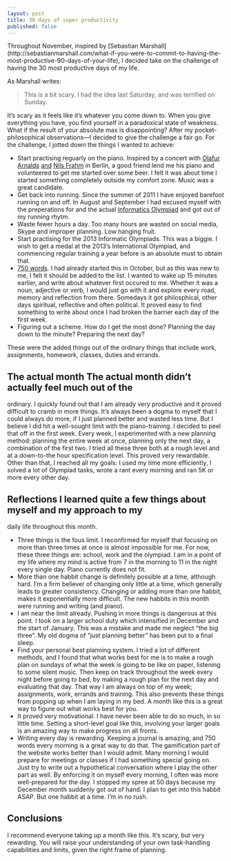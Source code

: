 ```yaml
---                                                                                                                                                                                                         
layout: post                                                                                                                                                                                                
title: 30 days of super productivity
published: false
---   
```


<div class="intro">
  Throughout November, inspired by [Sebastian Marshall](http://sebastianmarshall.com/what-if-you-were-to-commit-to-having-the-most-productive-90-days-of-your-life),
  I decided take on the challenge of having the 30 most productive days of my
  life.
</div>

As Marshall writes:

> This is a bit scary. I had the idea last Saturday, and was terrified on
> Sunday.

It’s scary as it feels like it’s whatever you come down to. When you give
everything you have, you find yourself in a paradoxical state of weakness. What
if the result of your absolute max is disappointing? After my
  pocket-philosophical observations—I decided to give the challenge a fair go.
  For the challenge, I jotted down the things I wanted to achieve:

* Start practising reguarly on the piano. Inspired by a concert with [Olafur Arnalds](http://www.youtube.com/watch?v=0kYc55bXJFI)
  [and](http://www.youtube.com/watch?v=itErRn4T2no) [Nils Frahm](http://www.youtube.com/watch?v=wkbf1-cVUuY) 
  in Berlin, a good friend lend me his piano and volunteered to get me started
  over some beer. I felt it was about time I started something completely
  outside my comfort zone. Music
  was a great candidate.
*  Get back into running. Since the summer of 2011 I have enjoyed barefoot
   running on and off. In August and September I had excused myself with the
   preperations for and the actual [Informatics Olympiad](http://sirupsen.com/my-journey-to-the-international-olympiad-in-informatics/)
   and got out of my running rhytm.
* Waste fewer hours a day. Too many hours are wasted on social media, Skype and
  improper planning. Low hanging fruit.
* Start practising for the 2013 Informatic Olympiads. This was a biggie. I wish
  to get a medal at the 2013’s International Olympiad, and commencing regular
  training a year before is an absolute must to obtain that.
* [750 words](http://750words.com/). I had already started this in October, but
  as this was new to me, I felt it should be added to the list. I wanted to wake
  up 15 minutes earlier, and write about whatever first occured to me. Whether
  it was a noun, adjective or verb, I would just go with it and explore every
  road, memory and reflection from there. Somedays it got philosphical, other
  days spiritual, reflective and often political. It proved easy to find
  something to write about once I had broken the barrier each day of the first
  week.
* Figuring out a scheme. How do I get the most done? Planning the day down to
  the minute? Preparing the next day?

These were the added things out of the ordinary things that include work,
assignments, homework, classes, duties and errands.

## The actual month The actual month didn’t actually feel much out of the
ordinary. I quickly found out that I am already very productive and it proved
difficult to cramb in more things. It’s always been a dogma to myself that I
could always do more, if I just planned better and wasted less time. But I
believe I did hit a well-sought limit with the piano-training. I decided to peel
that off in the first week. Every week, I experimented with a new planning
method: planning the entire week at once, planning only the next day, a
combination of the first two. I tried all these three both at a rough level and
at a down-to-the hour specification level. This proved very rewardable. Other
than that, I reached all my goals: I used my time more efficiently, I solved a
lot of Olympiad tasks, wrote a rant every morning and ran 5K or more every other
day.

## Reflections I learned quite a few things about myself and my approach to my
daily life throughout this month.

* Three things is the fous limit. I reconfirmed for myself that focusing on more
  than three times at once is almost impossible for me. For now, these three
  things are: school, work and the olympiad. I am in a point of my life where my
  mind is active from 7 in the morning to 11 in the night every single day.
  Piano currently does not fit.
* More than one habbit change is definitely possible at a time, although hard.
  I’m a firm believer of changing only little at a time, which generally leads
  to greater consistency. Changing or adding more than one habbit, makes it
  exponentially more difficult. The new habbits in this month were running and
  writing (and piano).
* I am near the limit already. Pushing in more things is dangerous at this
  point. I took on a larger school duty which intensified in December and the
  start of January. This was a mistake and made me neglect “the big three”. My
  old dogma of “just planning better” has been put to a final sleep.
* Find your personal best planning system. I tried a lot of different methods,
  and I found that what works best for me is to make a rough plan on sundays of
  what the week is going to be like on paper, listening to some silent music.
  Then keep on track throughout the week every night before going to bed, by
  making a rough plan for the next day and evaluating that day. That way I am
  always on top of my week; assignments, work, errands and training. This also
  prevents these things from popping up when I am laying in my bed. A month like
  this is a great way to figure out what works best for you.
* It proved very motivational. I have never been able to do so much, in so
  little time. Setting a short-level goal like this, involving your larger goals
  is an amazing way to make progress on all fronts.
* Writing every day is rewarding. Keeping a journal is amazing, and 750 words
  every morning is a great way to do that. The gamification part of the website
  works better than I would admit. Many morning I would prepare for meetings or
  classes if I had something special going on. Just try to write out a
  hypothetical conversation where I play the other part as well. By enforcing it
  on myself every morning, I often was more well-prepared for the day. I stopped
  my spree at 50 days because my December month suddenly got out of hand. I plan
  to get into this habbit ASAP. But one habbit at a time. I’m in no rush.

## Conclusions

I recommend everyone taking up a month like this. It’s scary, but very
rewarding. You will raise your understanding of your own task-handling
capabilities and limits, given the right frame of planning.
